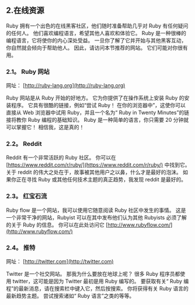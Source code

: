 ## 2.在线资源

Ruby 拥有一个出色的在线黑客社区，他们随时准备帮助几乎对 Ruby 有任何疑问的任何人。 他们喜欢编程语言，希望其他人喜欢和体验它。 Ruby 是一种很棒的编程语言，它将使你的内心深处受益。 一旦你了解了它并开始与其他黑客互动，你自然就会倾向于帮助他人。 因此，请访问本节推荐的网站。 它们可能对你很有用。

### 2.1。 Ruby 网站

网址： [http://ruby-lang.org](http://ruby-lang.org)

Ruby 网站是从 Ruby 开始的好地方。 它为你提供了在操作系统上安装 Ruby 的安装程序。 它具有很酷的链接，例如“尝试 Ruby！ 在你的浏览器中”，这使你可以直接从 Web 浏览器中试用 Ruby，并且一个名为“ Ruby in Twenty Minutes”的链接将教你 Ruby 编程的基础知识。 Ruby 是一种简单的语言，你只需要 20 分钟就可以掌握它！ 相信我，这是真的！

### 2.2。 Reddit

Reddit 有一个非常活跃的 Ruby 社区。 你可以在 [https://www.reddit.com/r/ruby/](https://www.reddit.com/r/ruby/) 中找到它。 关于 reddit 的伟大之处在于，故事被其他用户之以鼻，什么才是最好的泡沫。 如果你正在寻找 Ruby 或其他任何技术主题的真正趋势，我发现 reddit 是最好的。

### 2.3。 红宝石流

Ruby flow 是一个网站，我可以使用它随意阅读 Ruby 社区中发生的事情。 这是一个非常干净的网站，Rubyist 可以在其​​中发布他们认为其他 Rubyists 必须了解的关于 Ruby 的信息。 你可以在此处访问它 [http://www.rubyflow.com/](http://www.rubyflow.com/)

### 2.4。 推特

网址： [http://twitter.com](http://twitter.com)

Twitter 是一个社交网站。 那我为什么要放在地球上呢？ 很多 Ruby 程序员都使用 twitter，这可能是因为 Twitter 最初是用 Ruby 编写的。 要获取有关“ Ruby 编程”的最新消息，请在搜索栏中键入它，然后按搜索。 你将获得有关 Ruby 语言的最新趋势主题。 尝试搜索诸如“ Ruby 语言”之类的等等。